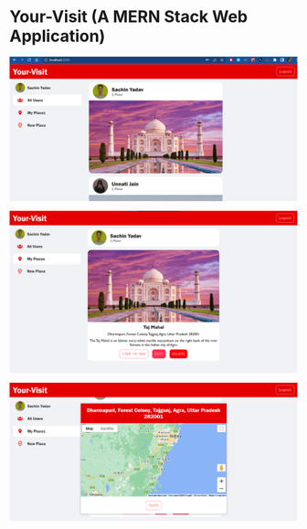 # Your-Visit (A MERN Stack Web Application)

![Alt text](backend/uploads/images/project.png?raw=true "Title")

![Alt text](backend/uploads/images/project2.png?raw=true "Title")

![Alt text](backend/uploads/images/project3.png?raw=true "Title")
